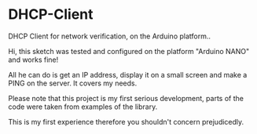 # DHCP-Client
DHCP Client for network verification, on the Arduino platform..

Hi, this sketch was tested and configured on the platform "Arduino NANO" and works fine!

All he can do is get an IP address, display it on a small screen and make a PING on the server. It covers my needs.

Please note that this project is my first serious development, parts of the code were taken from examples of the library.

This is my first experience therefore you shouldn't concern prejudicedly.
